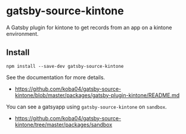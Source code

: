 # gatsby-source-kintone
A Gatsby plugin for kintone to get records from an app on a kintone environment.

## Install

```
npm install --save-dev gatsby-source-kintone
```

See the documentation for more details.

- https://github.com/koba04/gatsby-source-kintone/blob/master/packages/gatsby-plugin-kintone/README.md

You can see a gatsyapp using `gatsby-source-kintone` on `sandbox`.

- https://github.com/koba04/gatsby-source-kintone/tree/master/packages/sandbox